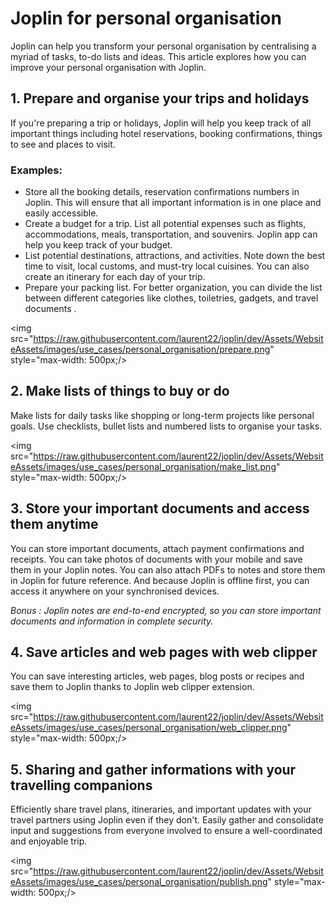 # Joplin for personal organisation

Joplin can help you transform your personal organisation by centralising a myriad of tasks, to-do lists and ideas. This article explores how you can improve your personal organisation with Joplin.

## 1\. Prepare and organise your trips and holidays

If you're preparing a trip or holidays, Joplin will help you keep track of all important things including hotel reservations, booking confirmations, things to see and places to visit.

### Examples:

- Store all the booking details, reservation confirmations numbers in Joplin. This will ensure that all important information is in one place and easily accessible.
- Create a budget for a trip. List all potential expenses such as flights, accommodations, meals, transportation, and souvenirs. Joplin app can help you keep track of your budget.
- List potential destinations, attractions, and activities. Note down the best time to visit, local customs, and must-try local cuisines. You can also create an itinerary for each day of your trip.
- Prepare your packing list. For better organization, you can divide the list between different categories like clothes, toiletries, gadgets, and travel documents .

<img src="https://raw.githubusercontent.com/laurent22/joplin/dev/Assets/WebsiteAssets/images/use_cases/personal_organisation/prepare.png" style="max-width: 500px;/>

## 2\. Make lists of things to buy or do

Make lists for daily tasks like shopping or long-term projects like personal goals. Use checklists, bullet lists and numbered lists to organise your tasks.

<img src="https://raw.githubusercontent.com/laurent22/joplin/dev/Assets/WebsiteAssets/images/use_cases/personal_organisation/make_list.png" style="max-width: 500px;/>

## 3\. Store your important documents and access them anytime

You can store important documents, attach payment confirmations and receipts. You can take photos of documents with your mobile and save them in your Joplin notes. You can also attach PDFs to notes and store them in Joplin for future reference. And because Joplin is offline first, you can access it anywhere on your synchronised devices.

*Bonus : Joplin notes are end-to-end encrypted, so you can store important documents and information in complete security.*

## 4\. Save articles and web pages with web clipper

You can save interesting articles, web pages, blog posts or recipes and save them to Joplin thanks to Joplin web clipper extension.

<img src="https://raw.githubusercontent.com/laurent22/joplin/dev/Assets/WebsiteAssets/images/use_cases/personal_organisation/web_clipper.png" style="max-width: 500px;/>

## 5\. Sharing and gather informations with your travelling companions

Efficiently share travel plans, itineraries, and important updates with your travel partners using Joplin even if they don't. Easily gather and consolidate input and suggestions from everyone involved to ensure a well-coordinated and enjoyable trip.

<img src="https://raw.githubusercontent.com/laurent22/joplin/dev/Assets/WebsiteAssets/images/use_cases/personal_organisation/publish.png" style="max-width: 500px;/>